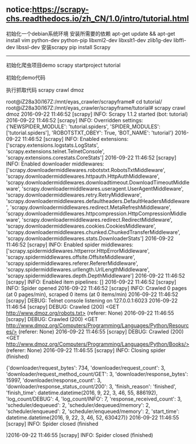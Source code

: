notice:https://scrapy-chs.readthedocs.io/zh_CN/1.0/intro/tutorial.html
----
初始化一个debian系统环境
安装所需要的依赖
apt-get update && apt-get install vim python-dev python-pip libxml2-dev libxslt1-dev zlib1g-dev libffi-dev libssl-dev
安装scrapy
pip install Scrapy

----
初始化爬虫项目demo
scrapy startproject tutorial

初始化demo代码

执行抓取代码
scrapy crawl dmoz

root@iZ28a30i167Z:/mnt/eyas_crawler/scrapyframe# cd tutorial/
root@iZ28a30i167Z:/mnt/eyas_crawler/scrapyframe/tutorial# scrapy crawl dmoz
2016-09-22 11:46:52 [scrapy] INFO: Scrapy 1.1.2 started (bot: tutorial)
2016-09-22 11:46:52 [scrapy] INFO: Overridden settings: {'NEWSPIDER_MODULE': 'tutorial.spiders', 'SPIDER_MODULES': ['tutorial.spiders'], 'ROBOTSTXT_OBEY': True, 'BOT_NAME': 'tutorial'}
2016-09-22 11:46:52 [scrapy] INFO: Enabled extensions:
['scrapy.extensions.logstats.LogStats',
 'scrapy.extensions.telnet.TelnetConsole',
 'scrapy.extensions.corestats.CoreStats']
2016-09-22 11:46:52 [scrapy] INFO: Enabled downloader middlewares:
['scrapy.downloadermiddlewares.robotstxt.RobotsTxtMiddleware',
 'scrapy.downloadermiddlewares.httpauth.HttpAuthMiddleware',
 'scrapy.downloadermiddlewares.downloadtimeout.DownloadTimeoutMiddleware',
 'scrapy.downloadermiddlewares.useragent.UserAgentMiddleware',
 'scrapy.downloadermiddlewares.retry.RetryMiddleware',
 'scrapy.downloadermiddlewares.defaultheaders.DefaultHeadersMiddleware',
 'scrapy.downloadermiddlewares.redirect.MetaRefreshMiddleware',
 'scrapy.downloadermiddlewares.httpcompression.HttpCompressionMiddleware',
 'scrapy.downloadermiddlewares.redirect.RedirectMiddleware',
 'scrapy.downloadermiddlewares.cookies.CookiesMiddleware',
 'scrapy.downloadermiddlewares.chunked.ChunkedTransferMiddleware',
 'scrapy.downloadermiddlewares.stats.DownloaderStats']
2016-09-22 11:46:52 [scrapy] INFO: Enabled spider middlewares:
['scrapy.spidermiddlewares.httperror.HttpErrorMiddleware',
 'scrapy.spidermiddlewares.offsite.OffsiteMiddleware',
 'scrapy.spidermiddlewares.referer.RefererMiddleware',
 'scrapy.spidermiddlewares.urllength.UrlLengthMiddleware',
 'scrapy.spidermiddlewares.depth.DepthMiddleware']
2016-09-22 11:46:52 [scrapy] INFO: Enabled item pipelines:
[]
2016-09-22 11:46:52 [scrapy] INFO: Spider opened
2016-09-22 11:46:52 [scrapy] INFO: Crawled 0 pages (at 0 pages/min), scraped 0 items (at 0 items/min)
2016-09-22 11:46:52 [scrapy] DEBUG: Telnet console listening on 127.0.0.1:6023
2016-09-22 11:46:54 [scrapy] DEBUG: Crawled (200) <GET http://www.dmoz.org/robots.txt> (referer: None)
2016-09-22 11:46:55 [scrapy] DEBUG: Crawled (200) <GET http://www.dmoz.org/Computers/Programming/Languages/Python/Resources/> (referer: None)
2016-09-22 11:46:55 [scrapy] DEBUG: Crawled (200) <GET http://www.dmoz.org/Computers/Programming/Languages/Python/Books/> (referer: None)
2016-09-22 11:46:55 [scrapy] INFO: Closing spider (finished)


{'downloader/request_bytes': 734,
 'downloader/request_count': 3,
 'downloader/request_method_count/GET': 3,
 'downloader/response_bytes': 15997,
 'downloader/response_count': 3,
 'downloader/response_status_count/200': 3,
 'finish_reason': 'finished',
 'finish_time': datetime.datetime(2016, 9, 22, 3, 46, 55, 886192),
 'log_count/DEBUG': 4,
 'log_count/INFO': 7,
 'response_received_count': 3,
 'scheduler/dequeued': 2,
 'scheduler/dequeued/memory': 2,
 'scheduler/enqueued': 2,
 'scheduler/enqueued/memory': 2,
 'start_time': datetime.datetime(2016, 9, 22, 3, 46, 52, 630427)}
2016-09-22 11:46:55 [scrapy] INFO: Spider closed (finished






)2016-09-22 11:46:55 [scrapy] INFO: Spider closed (finished)
